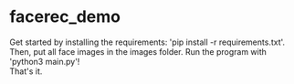 # facerec_demo
Get started by installing the requirements: 'pip install -r requirements.txt'.   
Then, put all face images in the images folder.
Run the program with 'python3 main.py'!  
That's it.
